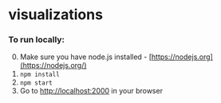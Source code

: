 # visualizations
### To run locally: 
0. Make sure you have node.js installed - [https://nodejs.org](https://nodejs.org/)
1. `npm install`
2. `npm start`
3. Go to [http://localhost:2000](http://localhost:2000) in your browser